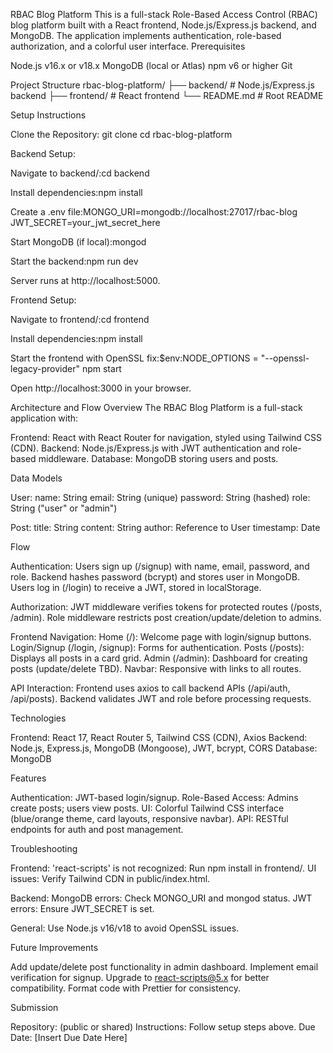 RBAC Blog Platform
This is a full-stack Role-Based Access Control (RBAC) blog platform built with a React frontend, Node.js/Express.js backend, and MongoDB. The application implements authentication, role-based authorization, and a colorful user interface.
Prerequisites

Node.js v16.x or v18.x
MongoDB (local or Atlas)
npm v6 or higher
Git

Project Structure
rbac-blog-platform/
├── backend/            # Node.js/Express.js backend
├── frontend/           # React frontend
└── README.md           # Root README

Setup Instructions

Clone the Repository:
git clone <repository-url>
cd rbac-blog-platform


Backend Setup:

Navigate to backend/:cd backend


Install dependencies:npm install


Create a .env file:MONGO_URI=mongodb://localhost:27017/rbac-blog
JWT_SECRET=your_jwt_secret_here


Start MongoDB (if local):mongod


Start the backend:npm run dev


Server runs at http://localhost:5000.


Frontend Setup:

Navigate to frontend/:cd frontend


Install dependencies:npm install


Start the frontend with OpenSSL fix:$env:NODE_OPTIONS = "--openssl-legacy-provider"
npm start


Open http://localhost:3000 in your browser.



Architecture and Flow
Overview
The RBAC Blog Platform is a full-stack application with:

Frontend: React with React Router for navigation, styled using Tailwind CSS (CDN).
Backend: Node.js/Express.js with JWT authentication and role-based middleware.
Database: MongoDB storing users and posts.

Data Models

User:
name: String
email: String (unique)
password: String (hashed)
role: String ("user" or "admin")


Post:
title: String
content: String
author: Reference to User
timestamp: Date



Flow

Authentication:
Users sign up (/signup) with name, email, password, and role.
Backend hashes password (bcrypt) and stores user in MongoDB.
Users log in (/login) to receive a JWT, stored in localStorage.


Authorization:
JWT middleware verifies tokens for protected routes (/posts, /admin).
Role middleware restricts post creation/update/deletion to admins.


Frontend Navigation:
Home (/): Welcome page with login/signup buttons.
Login/Signup (/login, /signup): Forms for authentication.
Posts (/posts): Displays all posts in a card grid.
Admin (/admin): Dashboard for creating posts (update/delete TBD).
Navbar: Responsive with links to all routes.


API Interaction:
Frontend uses axios to call backend APIs (/api/auth, /api/posts).
Backend validates JWT and role before processing requests.



Technologies

Frontend: React 17, React Router 5, Tailwind CSS (CDN), Axios
Backend: Node.js, Express.js, MongoDB (Mongoose), JWT, bcrypt, CORS
Database: MongoDB

Features

Authentication: JWT-based login/signup.
Role-Based Access: Admins create posts; users view posts.
UI: Colorful Tailwind CSS interface (blue/orange theme, card layouts, responsive navbar).
API: RESTful endpoints for auth and post management.

Troubleshooting

Frontend:
'react-scripts' is not recognized: Run npm install in frontend/.
UI issues: Verify Tailwind CDN in public/index.html.


Backend:
MongoDB errors: Check MONGO_URI and mongod status.
JWT errors: Ensure JWT_SECRET is set.


General: Use Node.js v16/v18 to avoid OpenSSL issues.

Future Improvements

Add update/delete post functionality in admin dashboard.
Implement email verification for signup.
Upgrade to react-scripts@5.x for better compatibility.
Format code with Prettier for consistency.

Submission

Repository: <repository-url> (public or shared)
Instructions: Follow setup steps above.
Due Date: [Insert Due Date Here]

